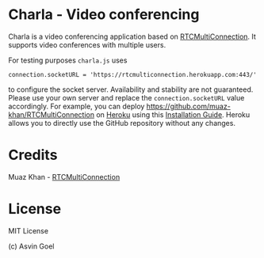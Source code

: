 # Charla - Video conferencing

Charla is a video conferencing application based on [RTCMultiConnection](https://github.com/muaz-khan/RTCMultiConnection). It supports video conferences with multiple users.

For testing purposes ```charla.js``` uses
```
connection.socketURL = 'https://rtcmulticonnection.herokuapp.com:443/'
```
to configure the socket server. Availability and stability are not guaranteed. Please use your own server and replace the ```connection.socketURL``` value accordingly. For example, you can deploy https://github.com/muaz-khan/RTCMultiConnection on [Heroku](https://www.heroku.com/) using this [Installation Guide](https://github.com/muaz-khan/RTCMultiConnection/blob/master/docs/installation-guide.md). Heroku allows you to directly use the GitHub repository without any changes.

# Credits
Muaz Khan - [RTCMultiConnection](https://github.com/muaz-khan/RTCMultiConnection)

# License
MIT License

(c) Asvin Goel
